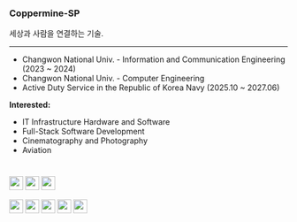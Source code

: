 <h3>Coppermine-SP</h3>
<span>세상과 사람을 연결하는 기술.</span>

<hr>
<ul>
  <li>Changwon National Univ. - Information and Communication Engineering (2023 ~ 2024)</li>
  <li>Changwon National Univ. - Computer Engineering</li>
  <li>Active Duty Service in the Republic of Korea Navy (2025.10 ~ 2027.06)</li>
</ul>
<p><strong>Interested:</strong></p>
<ul>
  <li>IT Infrastructure Hardware and Software</li>
  <li>Full-Stack Software Development</li>
  <li>Cinematography and Photography</li>
  <li>Aviation</li>
</ul>
<h1></h1>
<p float="left">
  <img src="https://img.shields.io/badge/.NET-512BD4?style=for-the-badge&logo=dotnet&logoColor=white" style="height:25px;">
  <img src="https://img.shields.io/badge/Docker-2496ED?style=for-the-badge&logo=docker&logoColor=white" style="height:25px;">
  <img src="https://img.shields.io/badge/UniFi-0559C9?style=for-the-badge&logo=ubiquiti&logoColor=white" style="height:25px;">
</p>
<p float="left">
  <img src="https://img.shields.io/badge/C%2B%2B-00599C?style=for-the-badge&logo=c%2B%2B&logoColor=white" style="height:25px;">
  <img src="https://img.shields.io/badge/Python-FFD43B?style=for-the-badge&logo=python&logoColor=blue" style="height:25px;">
  <img src="https://img.shields.io/badge/Swift-FA7343?style=for-the-badge&logo=swift&logoColor=white" style="height:25px;">
  <img src="https://img.shields.io/badge/ASP.NET-512BD4?style=for-the-badge&logo=blazor&logoColor=white" style="height:25px;">
  <img src="https://img.shields.io/badge/MySQL-4479A1?style=for-the-badge&logo=mysql&logoColor=white" style="height:25px;">
</p>






